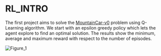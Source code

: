 # RL_INTRO

The first project aims to solve the [MountainCar-v0](https://gym.openai.com/envs/MountainCar-v0/) problem using Q-Learning algorithm. We start with an epsilon greedy policy which lets the agent explore to find an optimal solution. The results show the minimum, average and maximum reward with respect to the number of episodes. 

![Figure_1](https://user-images.githubusercontent.com/64602473/81484030-05338680-9260-11ea-8a3d-5ffad61b1182.png)

